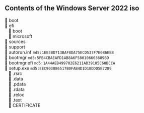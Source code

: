 ## Contents of the Windows Server 2022 iso

📁 boot <br />
📁 efi <br />
&nbsp;&nbsp;&nbsp;📁 boot <br/>
&nbsp;&nbsp;&nbsp;📁 microsoft<br/>
📁 sources <br />
📁 support <br />
📝 autorun.inf `md5:1EE3BD713BAF8DA75ECD537F7E086EB8`<br />
📝 bootmgr `md5:5FB4CBAEAFD1AB8A6F580106603689BD`<br />
📝 bootmgr.efi `md5:1A44AEB499702E6211AD39105C60BCCA` <br />
📝 setup.exe `md5:EEC903086517B0FAB4D1D18DDD5B7289`<br />
&nbsp;&nbsp;&nbsp;📁 .rsrc <br />
&nbsp;&nbsp;&nbsp;📝 .data <br />
&nbsp;&nbsp;&nbsp;📝 .pdata <br />
&nbsp;&nbsp;&nbsp;📝 .rdata <br />
&nbsp;&nbsp;&nbsp;📝 .reloc <br />
&nbsp;&nbsp;&nbsp;📝 .text <br />
&nbsp;&nbsp;&nbsp;📝 CERTIFICATE <br />
